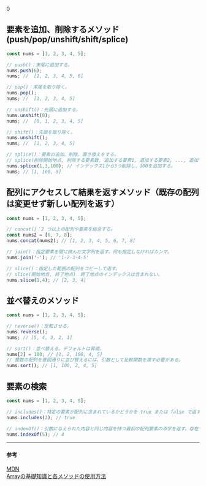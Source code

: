 0
## 要素を追加、削除するメソッド(push/pop/unshift/shift/splice)
```javascript
const nums = [1, 2, 3, 4, 5];

// push()：末尾に追加する。
nums.push(6);
nums; //  [1, 2, 3, 4, 5, 6]

// pop()：末尾を取り除く。
nums.pop();
nums; //  [1, 2, 3, 4, 5]

// unshift()：先頭に追加する。
nums.unshift(0);
nums; //  [0, 1, 2, 3, 4, 5]

// shift()：先頭を取り除く。
nums.unshift();
nums; //  [1, 2, 3, 4, 5]

// splice()：要素の追加、削除、置き換えをする。
// splice(削除開始地点, 削除する要素数, 追加する要素1, 追加する要素2, ..., 追加する要素N)
nums.splice(1,3,100); // インデックス1から3つ削除し、100を追加する。
nums; // [1, 100, 5]
```

## 配列にアクセスして結果を返すメソッド（既存の配列は変更せず新しい配列を返す）
```javascript
const nums = [1, 2, 3, 4, 5];

// concat()：2 つ以上の配列や要素を結合する。
const nums2 = [6, 7, 8];
nums.concat(nums2); // [1, 2, 3, 4, 5, 6, 7, 8]

// join()：指定要素を間に挟んだ文字列を返す。何も指定しなければカンマ。
nums.join('-'); // '1-2-3-4-5'

// slice()：指定した範囲の配列をコピーして返す。
// slice(開始地点, 終了地点)　終了地点のインデックスは含まれない。
nums.slice(1,4); // [2, 3, 4]
```
## 並べ替えのメソッド
```javascript
const nums = [1, 2, 3, 4, 5];

// reverse()：反転させる。
nums.reverse();
nums; // [5, 4, 3, 2, 1]

// sort()：並べ替える。デフォルトは昇順。
nums[2] = 100; // [1, 2, 100, 4, 5]
// 整数の配列を意図通りに並び替えるには、引数として比較関数を渡す必要がある。
nums.sort(); // [1, 100, 2, 4, 5]
```

## 要素の検索
```javascript
const nums = [1, 2, 3, 4, 5];

// includes()：特定の要素が配列に含まれているかどうかを true または false で返す。
nums.includes(2); // true

// indexOf()：引数に与えられた内容と同じ内容を持つ最初の配列要素の添字を返す。存在しない場合は -1 を返す。
nums.indexOf(5); // 4
```

---
#### 参考
[MDN](https://developer.mozilla.org/ja/docs/Web/JavaScript/Reference/Global_Objects/Array/indexOf)  
[Arrayの基礎知識と各メソッドの使用方法](https://qiita.com/sh19910711/items/3c0776fd8cc1797f955d)


